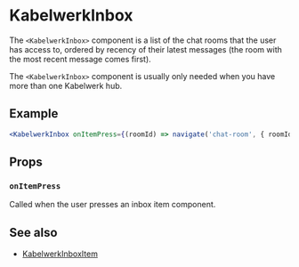 # KabelwerkInbox

The `<KabelwerkInbox>` component is a list of the chat rooms that the user has access to, ordered by recency of their latest messages (the room with the most recent message comes first).

The `<KabelwerkInbox>` component is usually only needed when you have more than one Kabelwerk hub.

## Example

```jsx
<KabelwerkInbox onItemPress={(roomId) => navigate('chat-room', { roomId })} />
```

## Props

### `onItemPress`

Called when the user presses an inbox item component.

## See also

- [KabelwerkInboxItem](./KabelwerkInboxItem.md)
